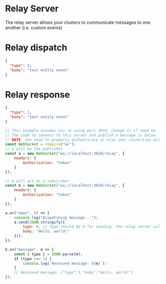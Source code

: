 # Relay Server

The relay server allows your clusters to communicate messages to one another (i.e. custom events)

# Relay dispatch
```json
{
  "type": 0,
  "body": "test entity event"
}
```

# Relay response
```json
{
  "type": 1,
  "body": "test entity event"
}
```

```javascript
// This example assumes you're using port 3010, change it if need be.
// The code to connect to this server and publish a message is below.
// NOTE: You need to properly authenticate or else your connection will be closed.
const WebSocket = require("ws");
// a will be the publisher
const a = new WebSocket("ws://localhost:3010/relay", {
    headers: {
        Authorization: "token"
    }
});

// b will act as a subscriber
const b = new WebSocket("ws://localhost:3010/relay", {
    headers: {
        Authorization: "token"
    }
});

a.on("open", () => {
    console.log("Dispatching message...");
    a.send(JSON.stringify({
        type: 0, // type should be 0 for sending, the relay server will send 1 for received events
        body: "Hello, world!"
    }));
});

b.on("message", m => {
    const { type } = JSON.parse(m);
    if (type === 1) {
        console.log(`Received message: ${m}`);
    }
    // Received message: {"type":1,"body":"Hello, world!"}
});
```